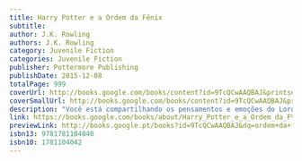 ```yaml
---
title: Harry Potter e a Ordem da Fênix
subtitle: 
author: J.K. Rowling
authors: J.K. Rowling
category: Juvenile Fiction
categories: Juvenile Fiction
publisher: Pottermore Publishing
publishDate: 2015-12-08
totalPage: 999
coverUrl: http://books.google.com/books/content?id=9TcQCwAAQBAJ&printsec=frontcover&img=1&zoom=1&source=gbs_api
coverSmallUrl: http://books.google.com/books/content?id=9TcQCwAAQBAJ&printsec=frontcover&img=1&zoom=5&source=gbs_api
description: "Você está compartilhando os pensamentos e emoções do Lorde das Trevas. O diretor acha que é desaconselhável que isto continue a acontecer. E quer que eu lhe ensine como fechar a mente ao Lorde das Trevas.' Tempos sombrios se abateram sobre Hogwarts. Depois do ataque dos Dementadores ao seu primo Dudley, Harry Potter sabe que Voldemort fará tudo para encontrá-lo. Muitos negam o retorno do Lorde das Trevas, mas Harry não está sozinho: uma ordem secreta se reúne no Largo Grimmauld para fazer frente às forças sombrias. Harry precisa permitir que o professor Snape o ensine a se proteger dos vorazes ataques de Voldemort à sua mente. Mas eles estão ficando cada vez mais fortes, e o tempo de Harry está acabando..."
link: https://books.google.com/books/about/Harry_Potter_e_a_Ordem_da_F%C3%AAnix.html?hl=&id=9TcQCwAAQBAJ
previewLink: http://books.google.pt/books?id=9TcQCwAAQBAJ&dq=ordem+da+fenix&hl=&as_pt=BOOKS&cd=1&source=gbs_api
isbn13: 9781781104040
isbn10: 1781104042
---
```

